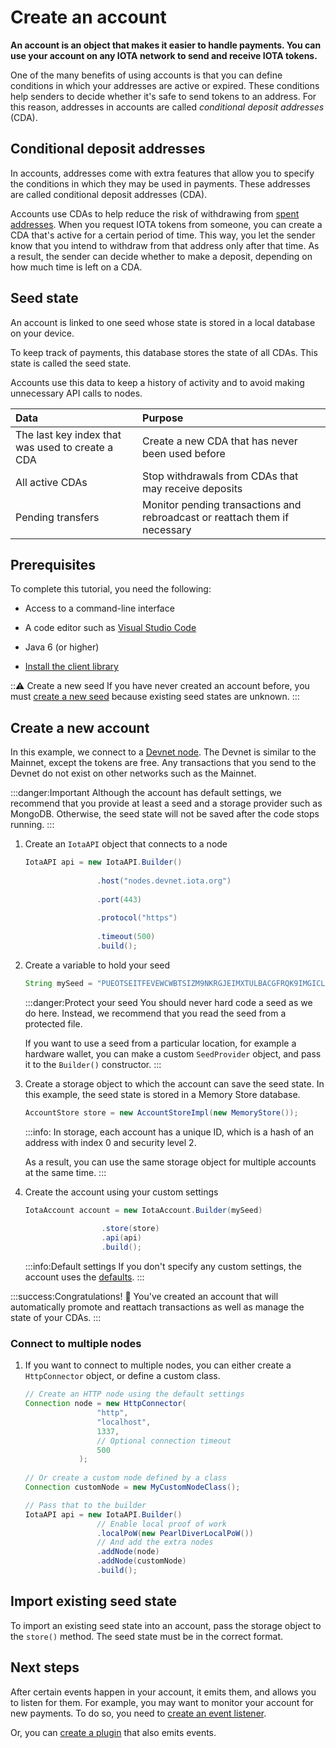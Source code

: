 # Create an account

**An account is an object that makes it easier to handle payments. You can use your account on any IOTA network to send and receive IOTA tokens.**

One of the many benefits of using accounts is that you can define conditions in which your addresses are active or expired. These conditions help senders to decide whether it's safe to send tokens to an address. For this reason, addresses in accounts are called _conditional deposit addresses_ (CDA).

## Conditional deposit addresses

In accounts, addresses come with extra features that allow you to specify the conditions in which they may be used in payments. These addresses are called conditional deposit addresses (CDA).

Accounts use CDAs to help reduce the risk of withdrawing from [spent addresses](root://getting-started/0.1/clients/addresses.md#spent-addresses). When you request IOTA tokens from someone, you can create a CDA that's active for a certain period of time. This way, you let the sender know that you intend to withdraw from that address only after that time. As a result, the sender can decide whether to make a deposit, depending on how much time is left on a CDA.

## Seed state

An account is linked to one seed whose state is stored in a local database on your device.

To keep track of payments, this database stores the state of all CDAs. This state is called the seed state.

Accounts use this data to keep a history of activity and to avoid making unnecessary API calls to nodes.

|**Data**| **Purpose**|
|:-----------------|:----------|
|The last key index that was used to create a CDA| Create a new CDA that has never been used before|
|All active CDAs|Stop withdrawals from CDAs that may receive deposits|
|Pending transfers| Monitor pending transactions and rebroadcast or reattach them if necessary|

## Prerequisites

To complete this tutorial, you need the following:

- Access to a command-line interface
- A code editor such as [Visual Studio Code](https://code.visualstudio.com/Download)

- Java 6 (or higher)
- [Install the client library](../introduction/overview.md#install-the-library)

:::warning: Create a new seed
If you have never created an account before, you must [create a new seed](root://getting-started/0.1/how-to-guides/get-started.md) because existing seed states are unknown.
:::

## Create a new account

In this example, we connect to a [Devnet node](root://getting-started/0.1/network/iota-networks.md#devnet). The Devnet is similar to the Mainnet, except the tokens are free. Any transactions that you send to the Devnet do not exist on other networks such as the Mainnet.

:::danger:Important
Although the account has default settings, we recommend that you provide at least a seed and a storage provider such as MongoDB. Otherwise, the seed state will not be saved after the code stops running.
:::

1. Create an `IotaAPI` object that connects to a node
   
    ```java
    IotaAPI api = new IotaAPI.Builder()
                    
                    .host("nodes.devnet.iota.org")
                    
                    .port(443)
                    
                    .protocol("https")
                    
                    .timeout(500)
                    .build();
    ```

2. Create a variable to hold your seed

    ```java
    String mySeed = "PUEOTSEITFEVEWCWBTSIZM9NKRGJEIMXTULBACGFRQK9IMGICLBKW9TTEVSDQMGWKBXPVCBMMCXWMNPDX";
    ```

    :::danger:Protect your seed
    You should never hard code a seed as we do here. Instead, we recommend that you read the seed from a protected file.

    If you want to use a seed from a particular location, for example a hardware wallet, you can make a custom `SeedProvider` object, and pass it to the `Builder()` constructor.
    :::

3. Create a storage object to which the account can save the seed state. In this example, the seed state is stored in a Memory Store database.

    ```Java
    AccountStore store = new AccountStoreImpl(new MemoryStore());
    ```

    :::info:
    In storage, each account has a unique ID, which is a hash of an address with index 0 and security level 2.

    As a result, you can use the same storage object for multiple accounts at the same time.
    :::

4. Create the account using your custom settings
   
   ```java
   IotaAccount account = new IotaAccount.Builder(mySeed)
    
                    .store(store)
                    .api(api)
                    .build();
    ```

    :::info:Default settings
    If you don't specify any custom settings, the account uses the [defaults](https://github.com/iotaledger/iota-java/blob/dev/jota/src/main/java/org/iota/jota/config/types/IotaDefaultConfig.java).
    :::

:::success:Congratulations! :tada:
You've created an account that will automatically promote and reattach transactions as well as manage the state of your CDAs.
:::

### Connect to multiple nodes

1. If you want to connect to multiple nodes, you can either create a `HttpConnector` object, or define a custom class.

    ```java
    // Create an HTTP node using the default settings
    Connection node = new HttpConnector(
                    "http",
                    "localhost",
                    1337, 
                    // Optional connection timeout
                    500
                );
                    
    // Or create a custom node defined by a class
    Connection customNode = new MyCustomNodeClass();

    // Pass that to the builder
    IotaAPI api = new IotaAPI.Builder()
                    // Enable local proof of work
                    .localPoW(new PearlDiverLocalPoW())
                    // And add the extra nodes
                    .addNode(node)
                    .addNode(customNode)
                    .build();

    ```

## Import existing seed state

To import an existing seed state into an account, pass the storage object to the `store()` method. The seed state must be in the correct format.

## Next steps

After certain events happen in your account, it emits them, and allows you to listen for them. For example, you may want to monitor your account for new payments. To do so, you need to [create an event listener](../how-to-guides/listen-to-events.md).

Or, you can [create a plugin](../how-to-guides/create-plugin.md) that also emits events.

